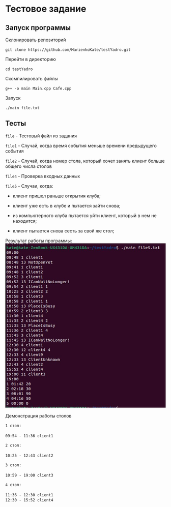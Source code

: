 # Тестовое задание
## Запуск программы
Склонировать репозиторий

```
git clone https://github.com/MarienkoKate/testYadro.git
```
Перейти в директорию

```
cd testYadro
```
Скомпилировать файлы

```
g++ -o main Main.cpp Cafe.cpp
```

Запуск

```
./main file.txt
```

## Тесты

`file` - Тестовый файл из задания



`file1` - Случай, когда время события меньше времени предыдущего события



`file2` - Случай, когда номер стола, который хочет занять клиент больше общего числа столов



`file4` - Проверка входных данных



`file5` - Случаи, когда:

- клиент пришел раньше открытия клуба;

- клиент уже есть в клубе и пытается зайти снова;

- из компьютерного клуба пытается уйти клиент, который в нем не находится;

- клиент пытается снова сесть за свой же стол;

Результат работы программы:
![Image alt](https://github.com/MarienkoKate/testYadro/blob/main/results/5.jpeg)

Демонстрация работы столов
```
1 стол:

09:54 - 11:36 client1
```
```
2 стол:

10:25 - 12:43 client2
```
```
3 стол:

10:59 - 19:00 client3

```
```
4 стол:

11:36 - 12:30 client1
12:30 - 15:52 client4
```



